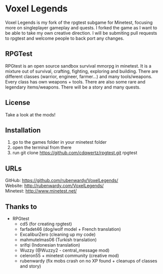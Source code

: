 # Voxel Legends

Voxel Legends is my fork of the rpgtest subgame for Minetest, focusing more on
singleplayer gameplay and quests. I forked the game as I want to be able to
take my own creative direction. I will be submiting pull requests to rpgtest
and welcome people to back port any changes.

## RPGTest

RPGtest is an open source sandbox survival mmorpg in minetest.
It is a mixture out of survival, crafting, fighting, exploring and building.
There are different classes (warrior, engineer, farmer...) and many tools/weapons. Every class has own weapons + tools. There are also some rare and legendary items/weapons.
There will be a story and many quests.

## License

Take a look at the mods!

## Installation

1. go to the games folder in your minetest folder
2. open the terminal from there
3. run git clone https://github.com/cdqwertz/rpgtest.git rpgtest

## URLs

GitHub: https://github.com/rubenwardy/VoxelLegends/  
Website: http://rubenwardy.com/VoxelLegends/  
Minetest: http://www.minetest.net/

## Thanks to

* RPGtest
	* cd5 (for creating rpgtest)
	* farfadet46 (dog/wolf model + French translation)
	* ExcaliburZero (cleaning up my code)
	* mahmutelmas06 (Turkish translation)
	* srifqi (Indonesian translation)
	* Wuzzy (@Wuzzy2 - central_message mod)
	* celeron55 + minetest community (creative mod)
	* rubenwardy (fix mobs crash on no XP found + cleanups of classes and story)
